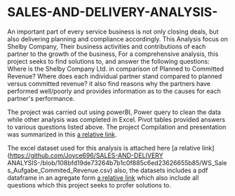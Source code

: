 # SALES-AND-DELIVERY-ANALYSIS-
An important part of every service business is not only closing deals, but also delivering planning and compliance accordingly. 
This Analysis focus on Shelby Company, Their business activities and contributions of each partner to the growth of the business, 
For a comprehensive analysis, this project seeks to find solutions to, and answer the following questions:
Where is the Shelby Company Ltd. in comparison of Planned to Committed Revenue?
Where does each individual partner stand compared to planned versus committed revenue?
it also find reasons why the partners have performed well/poorly and provides information as to the causes for each partner's performance.

The project was carried out using powerBI, Power query to clean the data while other analysis was completed in Excel. Pivot tables provided answers to various questions listed above. The project Compilation and presentation was summarized in this [a relative link](). 

The excel dataset used for this analysis is attached here [a relative link](https://github.com/Joyce696/SALES-AND-DELIVERY ANALYSIS-/blob/108bfd19de73264b7b1c0f885c6ed23626655b85/WS_Sales_Aufgabe_Commited_Revenue.csv) also, the datasets includes a pdf dataframe in an agregate form [a relative link](https://github.com/Joyce696/SALES-AND-DELIVERY-ANALYSIS-/blob/a7ef0a3b5cf8202a4636bc359200ba95dc1cd1b8/WS_Sales_Aufgaben-converted.pdf) which also include all questions which this project seeks to profer solutions to.
